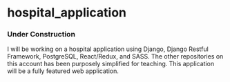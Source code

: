 # hospital_application

### Under Construction

I will be working on a hospital application using Django, Django Restful Framework, PostgreSQL, React/Redux, and SASS. The other repositories on this account has been purposely simplified for teaching. This application will be a fully featured web application.
